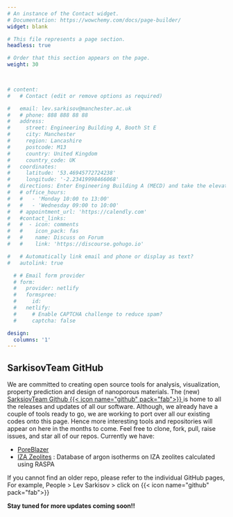 ```yaml
---
# An instance of the Contact widget.
# Documentation: https://wowchemy.com/docs/page-builder/
widget: blank

# This file represents a page section.
headless: true

# Order that this section appears on the page.
weight: 30

 

# content:
#   # Contact (edit or remove options as required)

#   email: lev.sarkisov@manchester.ac.uk
#   # phone: 888 888 88 88
#   address:
#     street: Engineering Building A, Booth St E
#     city: Manchester
#     region: Lancashire
#     postcode: M13
#     country: United Kingdom
#     country_code: UK
#   coordinates:
#     latitude: '53.46945772724238'
#     longitude: '-2.23419998466068' 
#   directions: Enter Engineering Building A (MECD) and take the elevator to Core 3E on Floor 4
#   # office_hours:
#   #   - 'Monday 10:00 to 13:00'
#   #   - 'Wednesday 09:00 to 10:00'
#   # appointment_url: 'https://calendly.com'
#   #contact_links:
#   #  - icon: comments
#   #    icon_pack: fas
#   #    name: Discuss on Forum
#   #    link: 'https://discourse.gohugo.io'

#   # Automatically link email and phone or display as text?
#   autolink: true

  # # Email form provider
  # form:
  #   provider: netlify
  #   formspree:
  #     id:
  #   netlify:
  #     # Enable CAPTCHA challenge to reduce spam?
  #     captcha: false

design:
  columns: '1'
---
```

## SarkisovTeam GitHub
We are committed to creating open source tools for analysis, visualization, property prediction and design of nanoporous materials. The (new) [SarksiovTeam Github {{< icon name="github" pack="fab">}} ](https://github.com/SarkisovTeam) is home to all the releases and updates of all our software. Although, we already have a couple of tools ready to go, we are working to port over all our existing codes onto this page. Hence more interesting tools and repositories will appear on here in the months to come. Feel free to clone, fork, pull, raise issues, and star all of our repos. 
Currently we have:

- [PoreBlazer](https://github.com/SarkisovTeam/PoreBlazer)
- [IZA Zeolites](https://github.com/SarkisovTeam/IZA_Zeolites) : Database of argon isotherms on IZA zeolites calculated using RASPA


If you cannot find an older repo, please refer to the individual GitHub pages, For example, People > Lev Sarkisov > click on {{< icon name="github" pack="fab">}}
   
  **Stay tuned for more updates coming soon!!**
